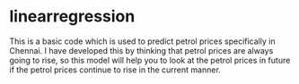 # linearregression
This is a basic code which is used to predict petrol prices specifically in Chennai. I have developed this by thinking that petrol prices are always going to rise, so this model will help you to look at the petrol prices in future if the petrol prices continue to rise in the current manner.
